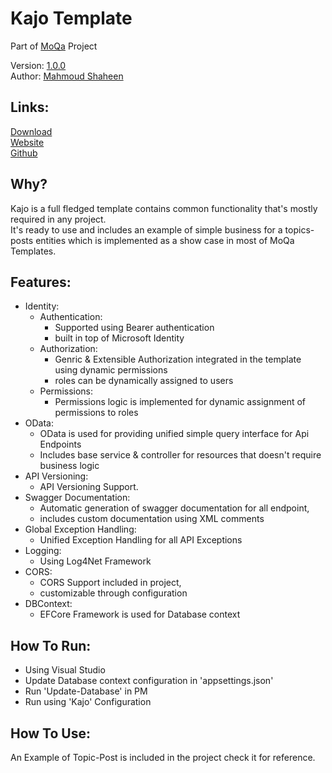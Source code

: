 # Kajo Template

Part of [MoQa](https://moqa.moshaheen.com/) Project  

Version: [1.0.0](https://github.com/Moqa-Dev/Kajo/releases/tag/1.0.0)  
Author: [Mahmoud Shaheen](https://www.moshaheen.com/)
## Links:
[Download](https://github.com/Moqa-Dev/Kajo/releases/download/1.0.0/DiXi.zip)  
[Website](https://moqa.moshaheen.com/Kajo/)  
[Github](https://github.com/Moqa-Dev/Kajo/)  

## Why?
Kajo is a full fledged template contains common functionality that's mostly required in any project.  
It's ready to use and includes an example of simple business for a topics-posts entities which is implemented as a show case in most of MoQa Templates.  

## Features:
* Identity: 
    * Authentication:
        * Supported using Bearer authentication
        * built in top of Microsoft Identity
    * Authorization:
        * Genric & Extensible Authorization integrated in the template using dynamic permissions
        * roles can be dynamically assigned to users
    * Permissions:
        * Permissions logic is implemented for dynamic assignment of permissions to roles
* OData:
    * OData is used for providing unified simple query interface for Api Endpoints
    * Includes base service & controller for resources that doesn't require business logic
* API Versioning:
    * API Versioning Support.
* Swagger Documentation:
    * Automatic generation of swagger documentation for all endpoint,
    * includes custom documentation using XML comments
* Global Exception Handling:
    * Unified Exception Handling for all API Exceptions
* Logging:
    * Using Log4Net Framework
* CORS:
    * CORS Support included in project,
    * customizable through configuration
* DBContext:
    * EFCore Framework is used for Database context

## How To Run:
* Using Visual Studio
* Update Database context configuration in 'appsettings.json'
* Run 'Update-Database' in PM
* Run using 'Kajo' Configuration

## How To Use:
An Example of Topic-Post is included in the project check it for reference.
